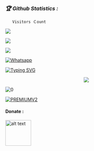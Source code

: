<h3><b><i>🏆 Github Statistics :</i></b></h3>

       Visitors Ｃount
 <img src="https://profile-counter.glitch.me/MR-X-HADI/count.svg" />
</p>

<a href="https://github.com/MR-X-HADI"><img src="https://img.shields.io/github/followers/MR-X-HADI?label=followers&style=social"/></a>

[![](https://img.shields.io/badge/Facebook-blue?logo=Facebook&logoColor=blue&labelColor=white)](https://www.facebook.com/profile.php?id=100054222010368)

[![Whatsapp](https://img.shields.io/badge/Whatsapp-Budisetiawan-deepgreen?style=flat-square&logo=whatsapp)](https://wa.me/+6285362211672)


[![Typing SVG](https://readme-typing-svg.herokuapp.com?color=5547F7&background=DBDBDB00&lines=Assalamualikum)](https://git.io/typing-svg)


<p align="center">
<img src="https://github-readme-stats.vercel.app/api?username=MR-X-HADI&show_icons=true&theme=radical&title_color=2de2df&text_color=fff&icon_color=2de2df">

![0](https://github-readme-stats.vercel.app/api/top-langs/?username=MR-X-HADI&theme=radical&title_color=2de2df&text_color=fff)


<a href="https://github.com/MR-X-HADI/ddos"><img title="PREMIUMV2" src="https://github-readme-stats.vercel.app/api/pin/?username=MR-X-HADI&repo=ddos&theme=vision-friendly-dark"></a>

#### Donate :

<a href="https://sociabuzz.com/123345/tribe"><img src="https://upload.wikimedia.org/wikipedia/commons/7/72/Logo_dana_blue.svg" alt="alt text" width="80" height="80"></a> &nbsp;&nbsp;
